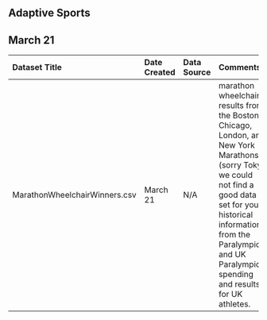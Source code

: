 ## Adaptive Sports

## March 21
|Dataset Title| Date Created |Data Source|Comments|
|:----|:-------------|:---------|:----|
|MarathonWheelchairWinners.csv| March 21    |N/A|marathon wheelchair results from the Boston, Chicago, London, and New York Marathons (sorry Tokyo we could not find a good data set for you), historical information from the Paralympics, and UK Paralympic spending and results for UK athletes.|
